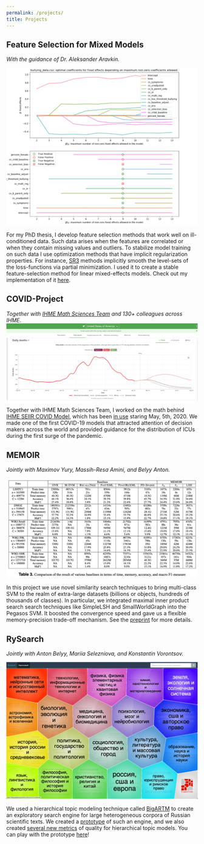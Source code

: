 ```yaml
---
permalink: /projects/
title: Projects
---
```


## Feature Selection for Mixed Models
*With the guidance of Dr. Aleksander Aravkin.*

![skmixed](/assets/images/skmixed.png)

For my PhD thesis, I develop feature selection methods that work well on ill-conditioned data. Such data arises when the features are correlated or when they contain missing values and outliers. To stabilize model training on such data I use optimization methods that have implicit regularization properties. For instance, [SR3](https://arxiv.org/pdf/1807.05411.pdf) methods implicitly smooth the level-sets of the loss-functions via partial minimization. I used it to create a stable feature-selection method for linear mixed-effects models. Check out my implementation of it [here](https://github.com/aksholokhov/skmixed).

## COVID-Project
*Together with [IHME Math Sciences Team](https://github.com/ihmeuw-msca) and 130+ colleagues across IHME.*
![memoir](/assets/images/covid_projections.png)

Together with IHME Math Sciences Team, I worked on the math behind [IHME SEIIR COVID Model](http://www.healthdata.org/sites/default/files/files/Projects/COVID/Estimation_update_050420.pdf), which has been [in use](https://covid19.healthdata.org/projections) staring May, 5th, 2020. We made one of the first COVID-19 models that attracted attention of decision makers across the world and provided guidance for the distribution of ICUs during the first surge of the pandemic.

## MEMOIR
*Jointly with Maximov Yury, Massih-Resa Amini, and Belyy Anton.*

![memoir](/assets/images/memoir_comparison.png)

In this project we use novel similarity search techniques to bring multi-class SVM to the realm of extra-large datasets (billions or objects, hundreds of thousands of classes). In particular, we integrated maximal inner product search search techniques like SimpleLSH and SmallWorldGraph into the Pegasos SVM. It boosted the convergence speed and gave us a flexible memory-precision trade-off mechanism. See the [preprint](https://arxiv.org/abs/1811.09863) for more details.

## RySearch
*Jointly with Anton Belyy, Mariia Selezniova, and Konstantin Vorontsov.*

![rysearch](/assets/images/rysearch.png)

We used a hierarchical topic modeling technique called [BigARTM](https://github.com/bigartm/bigartm) to create an exploratory search engine for large heterogeneous corpora of Russian scientific texts. We created a [prototype](https://github.com/AVBelyy/Rysearch/graphs/contributors) of such an engine, and we also created [several new metrics](http://www.dialog-21.ru/media/4562/belyyavplusetal.pdf) of quality for hierarchical topic models. You can play with the prototype [here](https://rysearch.retloko.org)!
